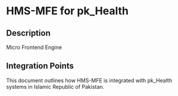 # HMS-MFE for pk_Health

## Description

Micro Frontend Engine

## Integration Points

This document outlines how HMS-MFE is integrated with pk_Health systems in Islamic Republic of Pakistan.
